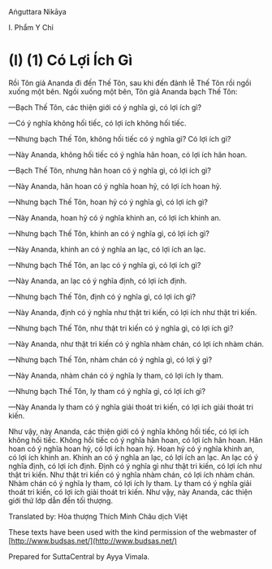  

Aṅguttara Nikāya

I. Phẩm Y Chỉ

# (I) (1) Có Lợi Ích Gì

Rồi Tôn giả Ananda đi đến Thế Tôn, sau khi đến đảnh lễ Thế Tôn rồi ngồi xuống một bên. Ngồi xuống một bên, Tôn giả Ananda bạch Thế Tôn:

—Bạch Thế Tôn, các thiện giới có ý nghĩa gì, có lợi ích gì?

—Có ý nghĩa không hối tiếc, có lợi ích không hối tiếc.

—Nhưng bạch Thế Tôn, không hối tiếc có ý nghĩa gì? Có lợi ích gì?

—Này Ananda, không hối tiếc có ý nghĩa hân hoan, có lợi ích hân hoan.

—Bạch Thế Tôn, nhưng hân hoan có ý nghĩa gì, có lợi ích gì?

—Này Ananda, hân hoan có ý nghĩa hoan hỷ, có lợi ích hoan hỷ.

—Nhưng bạch Thế Tôn, hoan hỷ có ý nghĩa gì, có lợi ích gì?

—Này Ananda, hoan hỷ có ý nghĩa khinh an, có lợi ích khinh an.

—Nhưng bạch Thế Tôn, khinh an có ý nghĩa gì, có lợi ích gì?

—Này Ananda, khinh an có ý nghĩa an lạc, có lợi ích an lạc.

—Nhưng bạch Thế Tôn, an lạc có ý nghĩa gì, có lợi ích gì?

—Này Ananda, an lạc có ý nghĩa định, có lợi ích định.

—Nhưng bạch Thế Tôn, định có ý nghĩa gì, có lợi ích gì?

—Này Ananda, định có ý nghĩa như thật tri kiến, có lợi ích như thật tri kiến.

—Nhưng bạch Thế Tôn, như thật tri kiến có ý nghĩa gì, có lợi ích gì?

—Này Ananda, như thật tri kiến có ý nghĩa nhàm chán, có lợi ích nhàm chán.

—Nhưng bạch Thế Tôn, nhàm chán có ý nghĩa gì, có lợi ý gì?

—Này Ananda, nhàm chán có ý nghĩa ly tham, có lợi ích ly tham.

—Nhưng bạch Thế Tôn, ly tham có ý nghĩa gì, có lợi ích gì?

—Này Ananda ly tham có ý nghĩa giải thoát tri kiến, có lợi ích giải thoát tri kiến.

Như vậy, này Ananda, các thiện giới có ý nghĩa không hối tiếc, có lợi ích không hối tiếc. Không hối tiếc có ý nghĩa hân hoan, có lợi ích hân hoan. Hân hoan có ý nghĩa hoan hỷ, có lợi ích hoan hỷ. Hoan hỷ có ý nghĩa khinh an, có lợi ích khinh an. Khinh an có ý nghĩa an lạc, có lợi ích an lạc. An lạc có ý nghĩa định, có lợi ích định. Ðịnh có ý nghĩa gì như thật tri kiến, có lợi ích như thật tri kiến. Như thật tri kiến có ý nghĩa nhàm chán, có lợi ích nhàm chán. Nhàm chán có ý nghĩa ly tham, có lợi ích ly tham. Ly tham có ý nghĩa giải thoát tri kiến, có lợi ích giải thoát tri kiến. Như vậy, này Ananda, các thiện giới thứ lớp dẫn đến tối thượng.

Translated by: Hòa thượng Thích Minh Châu dịch Việt

These texts have been used with the kind permission of the webmaster of [http://www.budsas.net/](http://www.budsas.net/)

Prepared for SuttaCentral by Ayya Vimala.